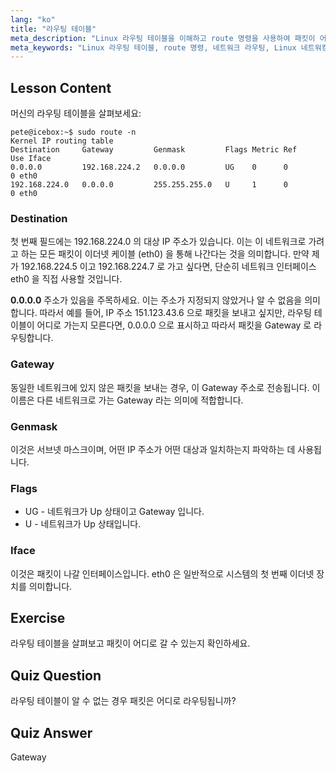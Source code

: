 ```yaml
---
lang: "ko"
title: "라우팅 테이블"
meta_description: "Linux 라우팅 테이블을 이해하고 route 명령을 사용하여 패킷이 어떻게 라우팅되는지 배웁니다. 네트워크 기본 사항을 위해 대상, 게이트웨이 및 인터페이스를 탐색합니다."
meta_keywords: "Linux 라우팅 테이블, route 명령, 네트워크 라우팅, Linux 네트워킹, Linux 초보자, Linux 튜토리얼, 네트워크 가이드"
---
```


## Lesson Content

머신의 라우팅 테이블을 살펴보세요:

```plaintext
pete@icebox:~$ sudo route -n
Kernel IP routing table
Destination     Gateway         Genmask         Flags Metric Ref    Use Iface
0.0.0.0         192.168.224.2   0.0.0.0         UG    0      0        0 eth0
192.168.224.0   0.0.0.0         255.255.255.0   U     1      0        0 eth0
```

### Destination

첫 번째 필드에는 192.168.224.0 의 대상 IP 주소가 있습니다. 이는 이 네트워크로 가려고 하는 모든 패킷이 이더넷 케이블 (eth0) 을 통해 나간다는 것을 의미합니다. 만약 제가 192.168.224.5 이고 192.168.224.7 로 가고 싶다면, 단순히 네트워크 인터페이스 eth0 을 직접 사용할 것입니다.

**0.0.0.0** 주소가 있음을 주목하세요. 이는 주소가 지정되지 않았거나 알 수 없음을 의미합니다. 따라서 예를 들어, IP 주소 151.123.43.6 으로 패킷을 보내고 싶지만, 라우팅 테이블이 어디로 가는지 모른다면, 0.0.0.0 으로 표시하고 따라서 패킷을 Gateway 로 라우팅합니다.

### Gateway

동일한 네트워크에 있지 않은 패킷을 보내는 경우, 이 Gateway 주소로 전송됩니다. 이 이름은 다른 네트워크로 가는 Gateway 라는 의미에 적합합니다.

### Genmask

이것은 서브넷 마스크이며, 어떤 IP 주소가 어떤 대상과 일치하는지 파악하는 데 사용됩니다.

### Flags

- UG - 네트워크가 Up 상태이고 Gateway 입니다.
- U - 네트워크가 Up 상태입니다.

### Iface

이것은 패킷이 나갈 인터페이스입니다. eth0 은 일반적으로 시스템의 첫 번째 이더넷 장치를 의미합니다.

## Exercise

라우팅 테이블을 살펴보고 패킷이 어디로 갈 수 있는지 확인하세요.

## Quiz Question

라우팅 테이블이 알 수 없는 경우 패킷은 어디로 라우팅됩니까?

## Quiz Answer

Gateway

